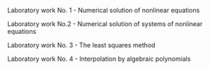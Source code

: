 Laboratory work No. 1 - Numerical solution of nonlinear equations

Laboratory work No.2 - Numerical solution of systems of nonlinear equations

Laboratory work No. 3 - The least squares method

Laboratory work No. 4 - Interpolation by algebraic polynomials
